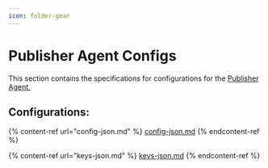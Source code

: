 ```yaml
---
icon: folder-gear
---
```


# Publisher Agent Configs

This section contains the specifications for configurations for the [Publisher Agent.](https://github.com/Stork-Oracle/stork-external/tree/main/apps/publisher_agent)

## Configurations:

{% content-ref url="config-json.md" %}
[config-json.md](config-json.md)
{% endcontent-ref %}

{% content-ref url="keys-json.md" %}
[keys-json.md](keys-json.md)
{% endcontent-ref %}
